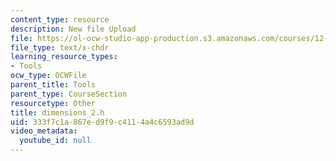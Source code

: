```yaml
---
content_type: resource
description: New file Upload
file: https://ol-ocw-studio-app-production.s3.amazonaws.com/courses/12-811-tropical-meteorology-spring-2011/333f7c1a867ed9f9c4114a4c6593ad9d_dimensions_2.h
file_type: text/x-chdr
learning_resource_types:
- Tools
ocw_type: OCWFile
parent_title: Tools
parent_type: CourseSection
resourcetype: Other
title: dimensions_2.h
uid: 333f7c1a-867e-d9f9-c411-4a4c6593ad9d
video_metadata:
  youtube_id: null
---
```

